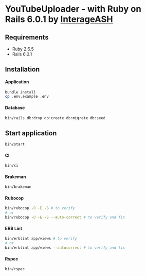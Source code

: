 # YouTubeUploader - with Ruby on Rails 6.0.1 by [InterageASH](http://www.interage.in)

## Requirements
- Ruby 2.6.5
- Rails 6.0.1

## Installation

#### Application

```bash
bundle install
cp .env.example .env
```

#### Database

```bash
bin/rails db:drop db:create db:migrate db:seed
```

## Start application

```bash
bin/start
```

#### CI

```bash
bin/ci
```

#### Brakeman

```bash
bin/brakeman
```

#### Rubocop

```bash
bin/rubocop -D -E -S # to verify
# or
bin/rubocop -D -E -S --auto-correct # to verify and fix
```

#### ERB Lint

```bash
bin/erblint app/views # to verify
# or
bin/erblint app/views --autocorrect # to verify and fix
```

#### Rspec

```bash
bin/rspec
```

